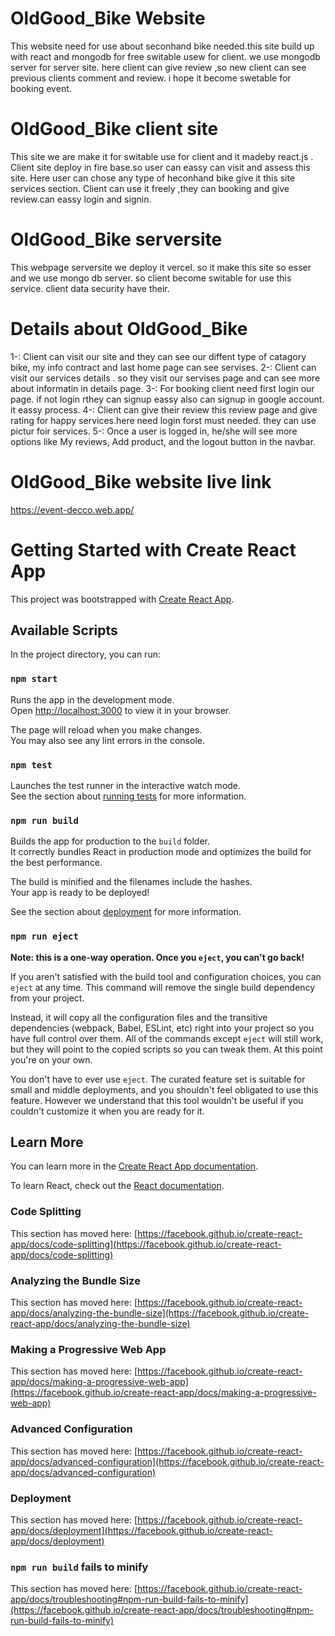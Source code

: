 # OldGood_Bike Website
This website need for use about seconhand bike  needed.this site build up with react and mongodb for free switable usew for client. we use mongodb server for server site.
here client can give review ,so new client can see previous clients comment and review. i hope it become swetable for booking event.

# OldGood_Bike client site

This site we are make it for switable use for client and it madeby react.js . Client site deploy in fire base.so user can eassy can visit and assess this site. Here user can chose any type of heconhand bike give it this site services section. Client can use it freely ,they can booking and give review.can eassy login and signin.

# OldGood_Bike serversite
This webpage serversite we deploy it vercel. so it make this site so esser and we use mongo db server. so client become switable for use this service. client data security have their.

# Details about OldGood_Bike 
1-: Client can visit our site and they can see our diffent type of catagory bike, my info contract and last home page can see servises.
2-: Client can visit our services details . so they visit our servises page and can see more about informatin in details page.
3-: For booking client need first login our page. if not login rthey can signup eassy also can signup in google account. it eassy process.
4-: Client can give their review this review page and give rating for happy services.here need login forst must needed. they can use pictur foir services.
5-: Once a user is logged in, he/she will see more options like My reviews, Add product, and the logout button in the navbar.

#  OldGood_Bike website live link
https://event-decco.web.app/







# Getting Started with Create React App

This project was bootstrapped with [Create React App](https://github.com/facebook/create-react-app).

## Available Scripts

In the project directory, you can run:

### `npm start`

Runs the app in the development mode.\
Open [http://localhost:3000](http://localhost:3000) to view it in your browser.

The page will reload when you make changes.\
You may also see any lint errors in the console.

### `npm test`

Launches the test runner in the interactive watch mode.\
See the section about [running tests](https://facebook.github.io/create-react-app/docs/running-tests) for more information.

### `npm run build`

Builds the app for production to the `build` folder.\
It correctly bundles React in production mode and optimizes the build for the best performance.

The build is minified and the filenames include the hashes.\
Your app is ready to be deployed!

See the section about [deployment](https://facebook.github.io/create-react-app/docs/deployment) for more information.

### `npm run eject`

**Note: this is a one-way operation. Once you `eject`, you can't go back!**

If you aren't satisfied with the build tool and configuration choices, you can `eject` at any time. This command will remove the single build dependency from your project.

Instead, it will copy all the configuration files and the transitive dependencies (webpack, Babel, ESLint, etc) right into your project so you have full control over them. All of the commands except `eject` will still work, but they will point to the copied scripts so you can tweak them. At this point you're on your own.

You don't have to ever use `eject`. The curated feature set is suitable for small and middle deployments, and you shouldn't feel obligated to use this feature. However we understand that this tool wouldn't be useful if you couldn't customize it when you are ready for it.

## Learn More

You can learn more in the [Create React App documentation](https://facebook.github.io/create-react-app/docs/getting-started).

To learn React, check out the [React documentation](https://reactjs.org/).

### Code Splitting

This section has moved here: [https://facebook.github.io/create-react-app/docs/code-splitting](https://facebook.github.io/create-react-app/docs/code-splitting)

### Analyzing the Bundle Size

This section has moved here: [https://facebook.github.io/create-react-app/docs/analyzing-the-bundle-size](https://facebook.github.io/create-react-app/docs/analyzing-the-bundle-size)

### Making a Progressive Web App

This section has moved here: [https://facebook.github.io/create-react-app/docs/making-a-progressive-web-app](https://facebook.github.io/create-react-app/docs/making-a-progressive-web-app)

### Advanced Configuration

This section has moved here: [https://facebook.github.io/create-react-app/docs/advanced-configuration](https://facebook.github.io/create-react-app/docs/advanced-configuration)

### Deployment

This section has moved here: [https://facebook.github.io/create-react-app/docs/deployment](https://facebook.github.io/create-react-app/docs/deployment)

### `npm run build` fails to minify

This section has moved here: [https://facebook.github.io/create-react-app/docs/troubleshooting#npm-run-build-fails-to-minify](https://facebook.github.io/create-react-app/docs/troubleshooting#npm-run-build-fails-to-minify)
